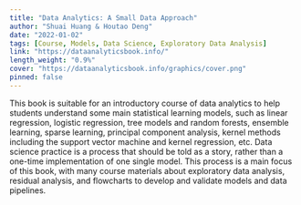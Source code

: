 ```yaml
---
title: "Data Analytics: A Small Data Approach"
author: "Shuai Huang & Houtao Deng"
date: "2022-01-02"
tags: [Course, Models, Data Science, Exploratory Data Analysis]
link: "https://dataanalyticsbook.info/"
length_weight: "0.9%"
cover: "https://dataanalyticsbook.info/graphics/cover.png"
pinned: false
---
```


This book is suitable for an introductory course of data analytics to help students understand some main statistical learning models, such as linear regression, logistic regression, tree models and random forests, ensemble learning, sparse learning, principal component analysis, kernel methods including the support vector machine and kernel regression, etc. Data science practice is a process that should be told as a story, rather than a one-time implementation of one single model. This process is a main focus of this book, with many course materials about exploratory data analysis, residual analysis, and flowcharts to develop and validate models and data pipelines.
